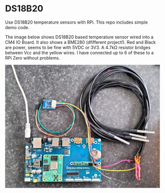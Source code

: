 # DS18B20
Use DS18B20 temperature sensors with RPi.
This repo includes simple demo code.

The image below shows DS18B20 based temperature sensor wired into a CM4 IO Board. It also shows a BME280 (dfifferent project!).
Red and Black are power, seems to be fine with 5VDC or 3V3.
A 4.7kΩ resistor bridges between Vcc and the yellow wires.
I have connected up to 6 of these to a RPi Zero without problems.

<img title="DS18B20 on CM4" alt="DS18B20" src="/images/DS18B20.jpg">


